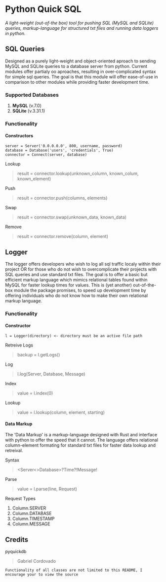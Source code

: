 # Python Quick SQL 
*A light-weight (out-of-the box) tool for pushing SQL (MySQL and SQLite) queries, markup-language for structured txt files and running data loggers in python.*

## SQL Queries
Designed as a purely light-weight and object-oriented aproach to sending MySQL and SQLite queries to a database server from python. Current modules offer partialy oo aproaches, resulting in over-complicated syntax for simple sql queries. The goal is that this module will offer ease-of-use in comparison to other modules while providing faster development time. 

### Supported Databases
	
1. __MySQL__ (v.7.0)
2. __SQLite__ (v.3.31.1)

### Functionality

#### Constructors
	server = Server('0.0.0.0.0', 800, username, password)
	database = Database('users', 'credentials', True)
	connector = Connect(server, database)

Lookup
> result = connector.lookup(unknown_column, known_colum, known_element)

Push
> result = connector.push(columns, elements)

Swap
> result = connector.swap(unknown_data, known_data)

Remove
> result = connector.remove(column, element)

## Logger
The logger offers developers who wish to log all sql traffic localy within their project OR for those who do not wish to overcomplicate their projects with SQL queries and use standard txt files. The goal is to offer a basic but efficient markup language which mimics relational tables found within MySQL for faster lookup times for values. This is (yet another) out-of-the-box module the package promises, to speed up development time by offering individuals who do not know how to make their own relational markup language.

### Functionality

#### Constructor

	l = Logger(directory) <- directory must be an active file path
	
Retreive Logs
> backup = l.getLogs()

Log
> l.log(Server, Database, Message)

Index
> value = l.index(0)

Lookup
> value = l.lookup(column, element, starting)

#### Data Markup
The 'Data Markup' is a markup-language designed with Rust and interface with python to offer the speed that it cannot. The language offers relational column-element formating for standard txt files for faster data lookup and retreival.

Syntax
> <Server<>Database>?Time?!Message!

Parse
> value = l.parse(line, Request)

Request Types
1. Column.SERVER
2. Column.DATABASE
3. Column.TIMESTAMP
4. Column.MESSAGE
	
## Credits

pyquickdb
> Gabriel Cordovado

	Functionality of all classes are not limited to this README, I encourage your to view the source